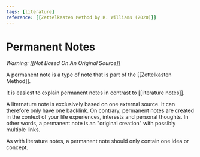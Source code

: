 ```yaml
---
tags: [literature]
reference: [[Zettelkasten Method by R. Williams (2020)]]
---
```


# Permanent Notes

*Warning: [[Not Based On An Original Source]]*

A permanent note is a type of note that is part of the [[Zettelkasten Method]].

It is easiest to explain permanent notes in contrast to [[literature notes]]. 

A liternature note is exclusively based on one external source. It can therefore only have one backlink. On contrary, permanent notes are created in the context of your life experiences, interests and personal thoughts. In other words, a permanent note is an "original creation" with possibly multiple links.

As with literature notes, a permanent note should only contain one idea or concept.

